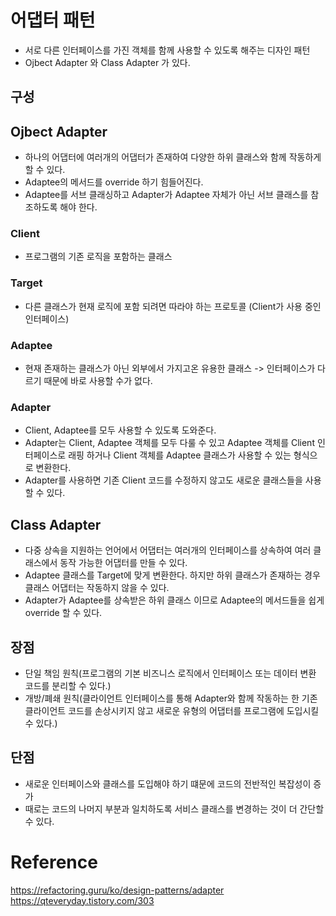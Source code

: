 # 어댑터 패턴
- 서로 다른 인터페이스를 가진 객체를 함께 사용할 수 있도록 해주는 디자인 패턴
- Ojbect Adapter 와 Class Adapter 가 있다.

## 구성
## Ojbect Adapter
- 하나의 어댑터에 여러개의 어댑터가 존재하여 다양한 하위 클래스와 함께 작동하게 할 수 있다.
- Adaptee의 메서드를 override 하기 힘들어진다.
- Adaptee를 서브 클래싱하고 Adapter가 Adaptee 자체가 아닌 서브 클래스를 참조하도록 해야 한다.

### Client
- 프로그램의 기존 로직을 포함하는 클래스

### Target
- 다른 클래스가 현재 로직에 포함 되려면 따라야 하는 프로토콜 (Client가 사용 중인 인터페이스)

### Adaptee
- 현재 존재하는 클래스가 아닌 외부에서 가지고온 유용한 클래스 -> 인터페이스가 다르기 때문에 바로 사용할 수가 없다.

### Adapter
- Client, Adaptee를 모두 사용할 수 있도록 도와준다. 
- Adapter는 Client, Adaptee 객체를 모두 다룰 수 있고 Adaptee 객체를 Client 인터페이스로 래핑 하거나 Client 객체를 Adaptee 클래스가 사용할 수 있는 형식으로 변환한다.
- Adapter를 사용하면 기존 Client 코드를 수정하지 않고도 새로운 클래스들을 사용할 수 있다.

## Class Adapter
- 다중 상속을 지원하는 언어에서 어댑터는 여러개의 인터페이스를 상속하여 여러 클래스에서 동작 가능한 어댑터를 만들 수 있다.
- Adaptee 클래스를 Target에 맞게 변환한다. 하지만 하위 클래스가 존재하는 경우 클래스 어댑터는 작동하지 않을 수 있다.
- Adapter가 Adaptee를 상속받은 하위 클래스 이므로 Adaptee의 메서드들을 쉽게 override 할 수 있다.

## 장점
- 단일 책임 원칙(프로그램의 기본 비즈니스 로직에서 인터페이스 또는 데이터 변환 코드를 분리할 수 있다.)
- 개방/폐쇄 원칙(클라이언트 인터페이스를 통해 Adapter와 함께 작동하는 한 기존 클라이언트 코드를 손상시키지 않고 새로운 유형의 어댑터를 프로그램에 도입시킬 수 있다.)

## 단점
- 새로운 인터페이스와 클래스를 도입해야 하기 떄문에 코드의 전반적인 복잡성이 증가
- 때로는 코드의 나머지 부분과 일치하도록 서비스 클래스를 변경하는 것이 더 간단할 수 있다.

# Reference
https://refactoring.guru/ko/design-patterns/adapter  
https://qteveryday.tistory.com/303